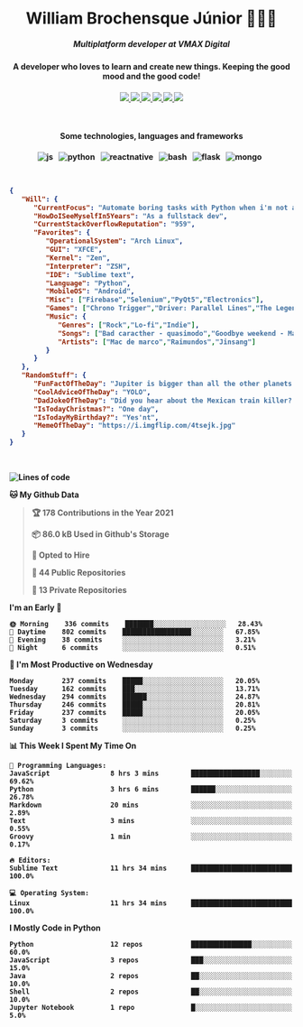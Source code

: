 <h1 align="center">William Brochensque Júnior 👨🏼‍💻</h1>

<h5 align="center">Multiplatform developer at VMAX Digital</h5>
<h4 align="center">A developer who loves to learn and create new things. Keeping the good mood and the good code!<h4/>

<p align="center">
	<a href="https://gist.github.com/willnaoosmith">
		<img src="https://img.shields.io/badge/-Github-000?style=for-the-badge&logo=Github&logoColor=white" />
	</a>
	<a href="https://stackoverflow.com/users/story/12368797">
		<img src="https://img.shields.io/badge/-Stackoverflow-4CA143?style=for-the-badge&logo=Stackoverflow&logoColor=white" />
	</a>
	<a href="mailto:brochensquewill@protonmail.com">
		<img src="https://img.shields.io/badge/protonmail-%238B89CC.svg?&style=for-the-badge&logo=protonmail&logoColor=white" />
	</a>
	<a href="https://www.facebook.com/willnaoosmith">
		<img src="https://img.shields.io/badge/facebook-%231877F2.svg?&style=for-the-badge&logo=facebook&logoColor=white" />
	</a>
	<a href="https://twitter.com/willnaoosmit">
		<img src="https://img.shields.io/badge/twitter-%231DA1F2.svg?&style=for-the-badge&logo=twitter&logoColor=white" />
	</a>
	<a href="https://open.spotify.com/playlist/7vH3uawXW4r3mX2NNglmeI?si=Fcrr0zmITmylmWQLg5ANgQ">
		<img src="https://img.shields.io/badge/spotify-%231ED760.svg?&style=for-the-badge&logo=spotify&logoColor=white" />
	</a>
</p>

<br>

<h4 align="center">Some technologies, languages and frameworks<h4/>
	
<p align="center">
	<img src="https://img.shields.io/badge/javascript%20-%23323330.svg?&style=for-the-badge&logo=javascript&logoColor=%23F7DF1E" alt="js" />&nbsp;&nbsp;
	<img src="https://img.shields.io/badge/python%20-%2314354C.svg?&style=for-the-badge&logo=python&logoColor=white" alt="python" />&nbsp;&nbsp;
	<img src="https://img.shields.io/badge/react_native%20-%2320232a.svg?&style=for-the-badge&logo=react&logoColor=%2361DAFB" alt="reactnative" />&nbsp;&nbsp;
	<img src="https://img.shields.io/badge/shell_script%20-%23121011.svg?&style=for-the-badge&logo=gnu-bash&logoColor=white" alt="bash" />&nbsp;&nbsp;
	<img src="https://img.shields.io/badge/flask%20-%23000.svg?&style=for-the-badge&logo=flask&logoColor=white" alt="flask" />&nbsp;&nbsp;
	<img src="https://img.shields.io/badge/MongoDB-%234ea94b.svg?&style=for-the-badge&logo=mongodb&logoColor=white" alt="mongo" />&nbsp;&nbsp;
</p>

<br>

<!--START_SECTION:mydata-->

```json
{
   "Will": {
      "CurrentFocus": "Automate boring tasks with Python when i'm not at work",
      "HowDoISeeMyselfIn5Years": "As a fullstack dev",
      "CurrentStackOverflowReputation": "959",
      "Favorites": {
         "OperationalSystem": "Arch Linux",
         "GUI": "XFCE",
         "Kernel": "Zen",
         "Interpreter": "ZSH",
         "IDE": "Sublime text",
         "Language": "Python",
         "MobileOS": "Android",
         "Misc": ["Firebase","Selenium","PyQt5","Electronics"],
         "Games": ["Chrono Trigger","Driver: Parallel Lines","The Legend of Zelda: The Minish Cap"],
         "Music": {
            "Genres": ["Rock","Lo-fi","Indie"],
            "Songs": ["Bad caracther - quasimodo","Goodbye weekend - Mac de marco","Future People - Alabama shakes"],
            "Artists": ["Mac de marco","Raimundos","Jinsang"]
         }
      }
   },
   "RandomStuff": {
      "FunFactOfTheDay": "Jupiter is bigger than all the other planets in our solar system combined.",
      "CoolAdviceOfTheDay": "YOLO",
      "DadJokeOfTheDay": "Did you hear about the Mexican train killer? He had loco motives",
      "IsTodayChristmas?": "One day",
      "IsTodayMyBirthday?": "Yes'nt",
      "MemeOfTheDay": "https://i.imgflip.com/4tsejk.jpg"
   }
}
```

<!--END_SECTION:mydata-->

<br>

<!--START_SECTION:waka-->
![Lines of code](https://img.shields.io/badge/From%20Hello%20World%20I%27ve%20Written-3.1%20million%20lines%20of%20code-blue)

**🐱 My Github Data** 

> 🏆 178 Contributions in the Year 2021
 > 
> 📦 86.0 kB Used in Github's Storage 
 > 
> 💼 Opted to Hire
 > 
> 📜 44 Public Repositories 
 > 
> 🔑 13 Private Repositories  
 > 
**I'm an Early 🐤** 

```text
🌞 Morning    336 commits    ███████░░░░░░░░░░░░░░░░░░   28.43% 
🌆 Daytime    802 commits    █████████████████░░░░░░░░   67.85% 
🌃 Evening    38 commits     ░░░░░░░░░░░░░░░░░░░░░░░░░   3.21% 
🌙 Night      6 commits      ░░░░░░░░░░░░░░░░░░░░░░░░░   0.51%

```
📅 **I'm Most Productive on Wednesday** 

```text
Monday       237 commits    █████░░░░░░░░░░░░░░░░░░░░   20.05% 
Tuesday      162 commits    ███░░░░░░░░░░░░░░░░░░░░░░   13.71% 
Wednesday    294 commits    ██████░░░░░░░░░░░░░░░░░░░   24.87% 
Thursday     246 commits    █████░░░░░░░░░░░░░░░░░░░░   20.81% 
Friday       237 commits    █████░░░░░░░░░░░░░░░░░░░░   20.05% 
Saturday     3 commits      ░░░░░░░░░░░░░░░░░░░░░░░░░   0.25% 
Sunday       3 commits      ░░░░░░░░░░░░░░░░░░░░░░░░░   0.25%

```


📊 **This Week I Spent My Time On** 

```text
💬 Programming Languages: 
JavaScript               8 hrs 3 mins        █████████████████░░░░░░░░   69.62% 
Python                   3 hrs 6 mins        ██████░░░░░░░░░░░░░░░░░░░   26.78% 
Markdown                 20 mins             ░░░░░░░░░░░░░░░░░░░░░░░░░   2.89% 
Text                     3 mins              ░░░░░░░░░░░░░░░░░░░░░░░░░   0.55% 
Groovy                   1 min               ░░░░░░░░░░░░░░░░░░░░░░░░░   0.17%

🔥 Editors: 
Sublime Text             11 hrs 34 mins      █████████████████████████   100.0%

💻 Operating System: 
Linux                    11 hrs 34 mins      █████████████████████████   100.0%

```

**I Mostly Code in Python** 

```text
Python                   12 repos            ███████████████░░░░░░░░░░   60.0% 
JavaScript               3 repos             ███░░░░░░░░░░░░░░░░░░░░░░   15.0% 
Java                     2 repos             ██░░░░░░░░░░░░░░░░░░░░░░░   10.0% 
Shell                    2 repos             ██░░░░░░░░░░░░░░░░░░░░░░░   10.0% 
Jupyter Notebook         1 repo              █░░░░░░░░░░░░░░░░░░░░░░░░   5.0%

```



<!--END_SECTION:waka-->
